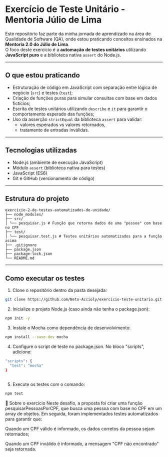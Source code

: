 # Exercício de Teste Unitário - Mentoria Júlio de Lima

Este repositório faz parte da minha jornada de aprendizado na área de Qualidade de Software (QA), onde estou praticando conceitos ensinados na **Mentoria 2.0 do Júlio de Lima**.  
O foco deste exercício é a **automação de testes unitários** utilizando **JavaScript puro** e a biblioteca nativa `assert` do Node.js.

---

## O que estou praticando

- Estruturação de código em JavaScript com separação entre lógica de negócio (`src`) e testes (`test`);
- Criação de funções puras para simular consultas com base em dados fictícios;
- Escrita de testes unitários utilizando `describe` e `it` para garantir o comportamento esperado das funções;
- Uso da asserção `strictEqual` da biblioteca `assert` para validar:
  - valores esperados vs valores retornados,
  - tratamento de entradas inválidas.

---

## Tecnologias utilizadas

- Node.js (ambiente de execução JavaScript)
- Módulo `assert` (biblioteca nativa para testes)
- JavaScript (ES6)
- Git e GitHub (versionamento de código)

---

## Estrutura do projeto
```
exercicio-2-de-testes-automatizados-de-unidade/
├── node_modules/
├── src/
│ └── pesquisar.js # Função que retorna dados de uma "pessoa" com base no CPF
├── test/
│ └── pesquisar.test.js # Testes unitários automatizados para a função acima
├── .gitignore
├── package.json
├── package-lock.json
└── README.md
```
---

## Como executar os testes

1. Clone o repositório dentro da pasta desejada:
```bash
git clone https://github.com/Neto-Accioly/exercicio-teste-unitario.git
```
2. Inicialize o projeto Node.js (caso ainda não tenha o package.json):
```bash
npm init -y
```
3. Instale o Mocha como dependência de desenvolvimento:
```bash   
npm install --save-dev mocha
```
4. Configure o script de teste no package.json.
No bloco "scripts", adicione:
```bash
"scripts": {
  "test": "mocha"
}
   
```
5. Execute os testes com o comando:
```bash
npm test
```
   

💬 Sobre o exercício
Neste desafio, a proposta foi criar uma função pesquisarPessoasPorCPF, que busca uma pessoa com base no CPF em um array de objetos. Em seguida, foram implementados testes automatizados para garantir que:

Quando um CPF válido é informado, os dados corretos da pessoa sejam retornados;

Quando um CPF inválido é informado, a mensagem "CPF não encontrado" seja retornada.
